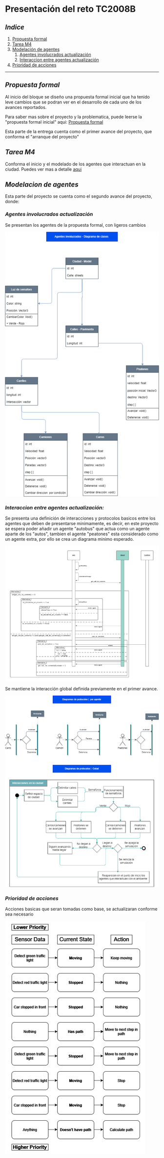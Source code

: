 # Presentación del reto TC2008B 
## _Indice_ 
1. [Propuesta formal](#propuesta-formal)
2. [Tarea M4](#tarea-M4)
3. [Modelación de agentes](#modelacion-de-agentes)
    1. [Agentes involucrados actualización](#agentes-involucrados-actualización)
    2. [Interaccion entre agentes actualización](#interaccion-entre-agentes-actualización)
4. [Prioridad de acciones](#prioridad-de-acciones)

--- 
## _Propuesta formal_ 

Al inicio del bloque se diseño una propuesta formal inicial que ha tenido leve cambios que se podran ver en el desarrollo de cada uno de los avances reportados. 

Para saber mas sobre el proyecto y la problematica, puede leerse la "propuesta formal inicial" aqui: [Propuesta formal](https://github.com/ivalani/Project-Multiagentes/blob/main/Arranque_de_proyecto/propuesta.md)

Esta parte de la entrega cuenta como el primer avance del proyecto, que conforma el "arranque del proyecto" 

## _Tarea M4_ 
Conforma el inicio y el modelado de los agentes que interactuan en la ciudad. 
Puedes ver mas a detalle [aqui](https://github.com/ivalani/Project-Multiagentes/blob/main/Arranque_de_proyecto/propuesta.md)

## _Modelacion de agentes_ 
Esta parte del proyecto se cuenta como el segundo avance del proyecto, donde: 

### _Agentes involucrados actualización_
Se presentan los agentes de la propuesta formal, con ligeros cambios

![Diagrama de agentes avance 2](Documents/agentes.drawio.png)

### _Interaccion entre agentes actualización:_

Se presenta una definición de interacciones y protocolos basicos entre los agentes que deben de presentarse minimamente, es decir, en este proyecto se espera poder añadir un agente "autobus" que actua como un agente aparte de los "autos", tambien el agente "peatones" esta considerado como un agente extra, por ello se crea un diagrama minimo esperado. 

![Diagrama de protocolos avance 2](Documents/basic-protocols.drawio.png)

Se mantiene la interacción global definida previamente en el primer avance. 

![Diagrama de protocolos avance 1](/Arranque_de_proyecto/Diagramas/protocolos.png)

### _Prioridad de acciones_ 

Acciones basicas que seran tomadas como base, se actualizaran conforme sea necesario

![Diagrama de prioridad de acciones](Documents/priorityDiagram.drawio.png)
